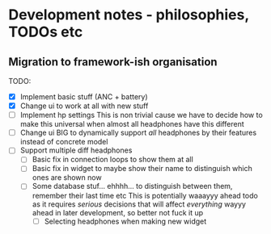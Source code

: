 # Development notes - philosophies, TODOs etc

## Migration to framework-ish organisation
TODO:
- [X] Implement basic stuff (ANC + battery)
- [X] Change ui to work at all with new stuff
- [ ] Implement hp settings
  This is non trivial cause we have to decide how to make this universal when almost all headphones have this different
- [ ] Change ui BIG to dynamically support *all* headphones by their features instead of concrete model
- [ ] Support multiple diff headphones
  - [ ] Basic fix in connection loops to show them at all
  - [ ] Basic fix in widget to maybe show their name to distinguish which ones are shown now
  - [ ] Some database stuf... ehhhh... to distinguish between them, remember their last time etc
    This is potentially waaayyy ahead todo as it requires *serious* decisions that will affect *everything* wayyy ahead in later development, so better not fuck it up
    - [ ] Selecting headphones when making new widget
